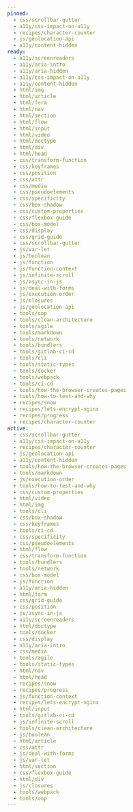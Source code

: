 ```yaml
---
pinned:
  - css/scrollbar-gutter
  - a11y/css-impact-on-a11y
  - recipes/character-counter
  - js/geolocation-api
  - a11y/content-hidden
ready:
  - a11y/screenreaders
  - a11y/aria-intro
  - a11y/aria-hidden
  - a11y/css-impact-on-a11y
  - a11y/content-hidden
  - html/img
  - html/article
  - html/form
  - html/nav
  - html/section
  - html/flow
  - html/input
  - html/video
  - html/doctype
  - html/div
  - html/head
  - css/transform-function
  - css/keyframes
  - css/position
  - css/attr
  - css/media
  - css/pseudoelements
  - css/specificity
  - css/box-shadow
  - css/custom-properties
  - css/flexbox-guide
  - css/box-model
  - css/display
  - css/grid-guide
  - css/scrollbar-gutter
  - js/var-let
  - js/boolean
  - js/function
  - js/function-context
  - js/infinite-scroll
  - js/async-in-js
  - js/deal-with-forms
  - js/execution-order
  - js/closures
  - js/geolocation-api
  - tools/oop
  - tools/clean-architecture
  - tools/agile
  - tools/markdown
  - tools/network
  - tools/bundlers
  - tools/gitlab-ci-cd
  - tools/cli
  - tools/static-types
  - tools/docker
  - tools/webpack
  - tools/ci-cd
  - tools/how-the-browser-creates-pages
  - tools/how-to-test-and-why
  - recipes/snow
  - recipes/lets-encrypt-nginx
  - recipes/progress
  - recipes/character-counter
active:
  - css/scrollbar-gutter
  - a11y/css-impact-on-a11y
  - recipes/character-counter
  - js/geolocation-api
  - a11y/content-hidden
  - tools/how-the-browser-creates-pages
  - tools/markdown
  - js/execution-order
  - tools/how-to-test-and-why
  - css/custom-properties
  - html/video
  - html/img
  - tools/cli
  - css/box-shadow
  - css/keyframes
  - tools/ci-cd
  - css/specificity
  - css/pseudoelements
  - html/flow
  - css/transform-function
  - tools/bundlers
  - tools/network
  - css/box-model
  - js/function
  - a11y/aria-hidden
  - html/form
  - css/grid-guide
  - css/position
  - js/async-in-js
  - a11y/screenreaders
  - html/doctype
  - tools/docker
  - css/display
  - a11y/aria-intro
  - css/media
  - tools/agile
  - tools/static-types
  - html/nav
  - html/head
  - recipes/snow
  - recipes/progress
  - js/function-context
  - recipes/lets-encrypt-nginx
  - html/input
  - tools/gitlab-ci-cd
  - js/infinite-scroll
  - tools/clean-architecture
  - js/boolean
  - html/article
  - css/attr
  - js/deal-with-forms
  - js/var-let
  - html/section
  - css/flexbox-guide
  - html/div
  - js/closures
  - tools/webpack
  - tools/oop
---
```


